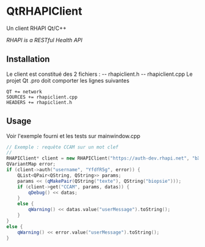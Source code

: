 # QtRHAPIClient

Un client RHAPI Qt/C++

*RHAPI is a RESTful Health API*


## Installation
Le client est constitué des 2 fichiers :
-- rhapiclient.h
-- rhapiclient.cpp
Le projet Qt .pro doit comporter les lignes suivantes
```
QT += network
SOURCES += rhapiclient.cpp
HEADERS += rhapiclient.h
```

## Usage
Voir l'exemple fourni et les tests sur mainwindow.cpp

```C++
// Exemple : requête CCAM sur un mot clef
//
RHAPIClient* client = new RHAPIClient("https://auth-dev.rhapi.net", "bXlhcHzTA6bXlhcH", this);
QVariantMap error;
if (client->auth("username", "YfdfR5g", error)) {
    QList<QPair<QString, QString>> params;
    params << (qMakePair(QString("texte"), QString("biopsie")));
    if (client->get("CCAM", params, datas)) {
        qDebug() << datas;
    }
    else {
        qWarning() << datas.value("userMessage").toString();
    }
}
else {
    qWarning() << error.value("userMessage").toString();
}
